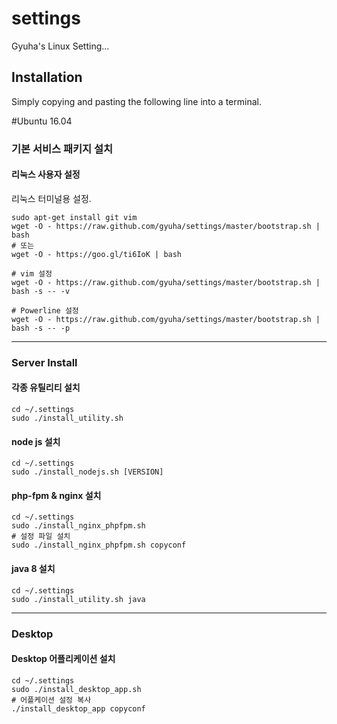 settings
========

Gyuha's Linux Setting...

## Installation

Simply copying and pasting the following line into a terminal.

#Ubuntu 16.04

### 기본 서비스 패키지 설치

#### 리눅스 사용자 설정
리눅스 터미널용 설정.

	sudo apt-get install git vim
    wget -O - https://raw.github.com/gyuha/settings/master/bootstrap.sh | bash
	# 또는
	wget -O - https://goo.gl/ti6IoK | bash

	# vim 설정
    wget -O - https://raw.github.com/gyuha/settings/master/bootstrap.sh | bash -s -- -v

	# Powerline 설정
    wget -O - https://raw.github.com/gyuha/settings/master/bootstrap.sh | bash -s -- -p

-----
### Server Install

#### 각종 유틸리티 설치
	cd ~/.settings
	sudo ./install_utility.sh

#### node js 설치
	cd ~/.settings
	sudo ./install_nodejs.sh [VERSION]

#### php-fpm & nginx 설치
	cd ~/.settings
	sudo ./install_nginx_phpfpm.sh
	# 설정 파일 설치
	sudo ./install_nginx_phpfpm.sh copyconf

#### java 8 설치
	cd ~/.settings
	sudo ./install_utility.sh java


-----
### Desktop

#### Desktop 어플리케이션 설치
	cd ~/.settings
	sudo ./install_desktop_app.sh
	# 어플케이션 설정 복사
	./install_desktop_app copyconf

